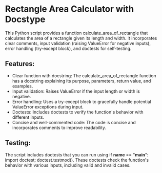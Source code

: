 # Rectangle Area Calculator with Docstype

This Python script provides a function calculate_area_of_rectangle that calculates the area of a rectangle given its length and width. It incorporates clear comments, input validation (raising ValueError for negative inputs), error handling (try-except block), and doctests for self-testing.

## Features:

  -  Clear function with docstring: The calculate_area_of_rectangle function has a docstring explaining its purpose, parameters, return value, and examples.
  -  Input validation: Raises ValueError if the input length or width is negative.
  -  Error handling: Uses a try-except block to gracefully handle potential ValueError exceptions during input.
  -  Doctests: Includes doctests to verify the function's behavior with different inputs.
  - Concise and well-commented code: The code is concise and incorporates comments to improve readability.

## Testing:
The script includes doctests that you can run using if __name__ == "__main__": import doctest; doctest.testmod(). These doctests check the function's behavior with various inputs, including valid and invalid cases.
